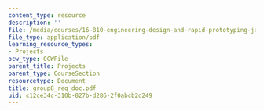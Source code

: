 ```yaml
---
content_type: resource
description: ''
file: /media/courses/16-810-engineering-design-and-rapid-prototyping-january-iap-2005/c12ce34c310b827bd2862f0abcb2d249_group8_req_doc.pdf
file_type: application/pdf
learning_resource_types:
- Projects
ocw_type: OCWFile
parent_title: Projects
parent_type: CourseSection
resourcetype: Document
title: group8_req_doc.pdf
uid: c12ce34c-310b-827b-d286-2f0abcb2d249
---
```

